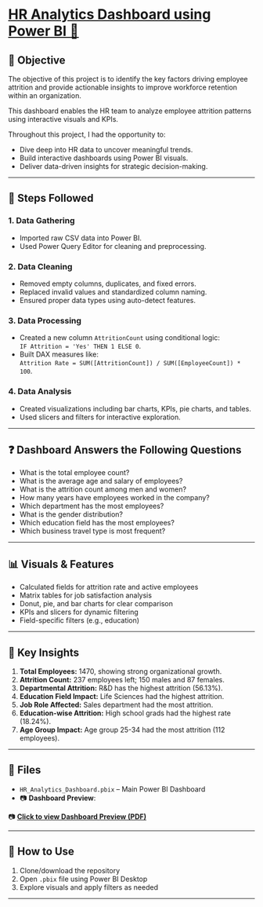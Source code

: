 # [HR Analytics Dashboard using Power BI 🔗](https://drive.google.com/file/d/1h30yQ-tukzdef7TLYNqnkKJKS_5BZZmr/view?usp=sharing)

## 🎯 Objective

The objective of this project is to identify the key factors driving employee attrition and provide actionable insights to improve workforce retention within an organization.

This dashboard enables the HR team to analyze employee attrition patterns using interactive visuals and KPIs.

Throughout this project, I had the opportunity to:

- Dive deep into HR data to uncover meaningful trends.
- Build interactive dashboards using Power BI visuals.
- Deliver data-driven insights for strategic decision-making.

---

## 🔄 Steps Followed


### 1. **Data Gathering**
- Imported raw CSV data into Power BI.
- Used Power Query Editor for cleaning and preprocessing.

### 2. **Data Cleaning**
- Removed empty columns, duplicates, and fixed errors.
- Replaced invalid values and standardized column naming.
- Ensured proper data types using auto-detect features.

### 3. **Data Processing**
- Created a new column `AttritionCount` using conditional logic:  
  `IF Attrition = 'Yes' THEN 1 ELSE 0`.
- Built DAX measures like:  
  `Attrition Rate = SUM([AttritionCount]) / SUM([EmployeeCount]) * 100`.

### 4. **Data Analysis**
- Created visualizations including bar charts, KPIs, pie charts, and tables.
- Used slicers and filters for interactive exploration.

---

## ❓ Dashboard Answers the Following Questions

- What is the total employee count?
- What is the average age and salary of employees?
- What is the attrition count among men and women?
- How many years have employees worked in the company?
- Which department has the most employees?
- What is the gender distribution?
- Which education field has the most employees?
- Which business travel type is most frequent?

---

## 📊 Visuals & Features

- Calculated fields for attrition rate and active employees
- Matrix tables for job satisfaction analysis
- Donut, pie, and bar charts for clear comparison
- KPIs and slicers for dynamic filtering
- Field-specific filters (e.g., education)

---

## 🧠 Key Insights

1. **Total Employees:** 1470, showing strong organizational growth.
2. **Attrition Count:** 237 employees left; 150 males and 87 females.
3. **Departmental Attrition:** R&D has the highest attrition (56.13%).
4. **Education Field Impact:** Life Sciences had the highest attrition.
5. **Job Role Affected:** Sales department had the most attrition.
6. **Education-wise Attrition:** High school grads had the highest rate (18.24%).
7. **Age Group Impact:** Age group 25-34 had the most attrition (112 employees).

---

## 📁 Files

- `HR_Analytics_Dashboard.pbix` – Main Power BI Dashboard  
- 📷 **Dashboard Preview**:

📷 **[Click to view Dashboard Preview (PDF)](https://github.com/vishal-56/HR-Analytics-Dashboard-using-Power-BI/blob/main/HR%20Analytics%20dashboard.pdf)**

---

## 📌 How to Use

1. Clone/download the repository
2. Open `.pbix` file using Power BI Desktop
3. Explore visuals and apply filters as needed

---


<!-- Commit on 2025-05-25T10:00:00 -->
<!-- Commit on 2025-05-30T10:00:00 -->
